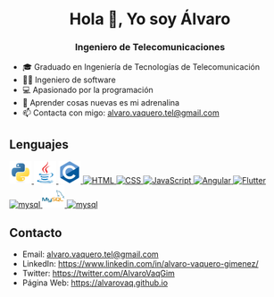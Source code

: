 <h1 align="center">Hola 👋, Yo soy Álvaro</h1>
<h3 align="center">Ingeniero de Telecomunicaciones</h3>

- 🎓 Graduado en Ingeniería de Tecnologías de Telecomunicación
- 👨‍💼 Ingeniero de software
- 💻 Apasionado por la programación
- 📖 Aprender cosas nuevas es mi adrenalina
- 📫 Contacta con migo: alvaro.vaquero.tel@gmail.com

## Lenguajes

<p align="left">
  <a href="https://www.python.org" target="_blank">
    <img src="https://raw.githubusercontent.com/devicons/devicon/master/icons/python/python-original.svg" alt="python" height="40"/>
  </a>
  <a href="https://www.java.com" target="_blank"> <img src="https://raw.githubusercontent.com/devicons/devicon/master/icons/java/java-original.svg" alt="java" width="40" height="40"/>
  <a href="https://www.cprogramming.com/" target="_blank">
      <img src="https://raw.githubusercontent.com/devicons/devicon/master/icons/c/c-original.svg" alt="c" height="40"/>
  </a>
  <a href="https://developer.mozilla.org/es/docs/Web/HTML" target="_blank">
    <img src="https://user-images.githubusercontent.com/113897176/197623729-3f41c2f1-de03-448d-8a82-3142398b2af7.png" alt="HTML" height="40"/>
  </a>
  <a href="https://developer.mozilla.org/es/docs/Web/CSS" target="_blank">
    <img src="https://user-images.githubusercontent.com/113897176/197624304-58b870fa-3fbe-4825-81b0-76d2394e2938.png" alt="CSS" height="40"/>
  </a>
  <a href="https://developer.mozilla.org/es/docs/Web/JavaScript" target="_blank">
    <img src="https://user-images.githubusercontent.com/113897176/197623192-a7a2eb43-52cd-4292-89d1-077e4f86f076.png" alt="JavaScript" height="40"/>
  </a>
  <a href="https://angular.io/" target="_blank">
    <img src="https://user-images.githubusercontent.com/113897176/197624663-05dd5730-ae38-47a7-8958-9706167c6bdb.png" alt="Angular" height="40"/>
  </a>
  <!--<a href="https://developer.android.com" target="_blank">
    <img src="https://raw.githubusercontent.com/devicons/devicon/master/icons/android/android-original-wordmark.svg" alt="android" width="40" height="40"/> 
  </a>
  <a href="https://kotlinlang.org/" target="_blank">
    <img src="https://user-images.githubusercontent.com/113897176/197625771-5ee7ce50-839c-4221-8466-da6d0111c3fd.png" alt="Kotlin"  height="40"/>
  </a>-->
  <a href="https://flutter.dev/?gclid=CjwKCAjw79iaBhAJEiwAPYwoCOp9cup8zH4TYwV_O86ESJT5UqZouLyRmrXMC2ZgiuXMNaCkCQlbWhoCLUEQAvD_BwE&gclsrc=aw.ds" target="_blank">
    <img src="https://user-images.githubusercontent.com/113897176/201727714-d5cb316e-f709-46d3-94c9-dee708dfb8e2.png" alt="Flutter"  height="40"/>
  </a>
  </a> <a href="https://nestjs.com" target="_blank">
    <img src="https://user-images.githubusercontent.com/113897176/201726772-67884988-77d3-40b7-a6e3-ed4e47f3e78b.png" alt="mysql" height="40"/>
  </a>
  </a> <a href="https://www.mysql.com/" target="_blank">
    <img src="https://raw.githubusercontent.com/devicons/devicon/master/icons/mysql/mysql-original-wordmark.svg" alt="mysql" height="40"/>
  </a>
  </a> <a href="https://www.mongodb.com/" target="_blank">
    <img src="https://user-images.githubusercontent.com/113897176/201727415-38bf59f7-3db0-4fe3-814b-e4b85f2e4507.png" alt="mysql" height="40"/>
  </a>

## Contacto

* Email: alvaro.vaquero.tel@gmail.com
* LinkedIn: https://www.linkedin.com/in/alvaro-vaquero-gimenez/
* Twitter: https://twitter.com/AlvaroVaqGim
* Página Web: https://alvarovaq.github.io

<!--
**alvarovaq/alvarovaq** is a ✨ _special_ ✨ repository because its `README.md` (this file) appears on your GitHub profile.

Here are some ideas to get you started:

- 🔭 I’m currently working on ...
- 🌱 I’m currently learning ...
- 👯 I’m looking to collaborate on ...
- 🤔 I’m looking for help with ...
- 💬 Ask me about ...
- 📫 How to reach me: ...
- 😄 Pronouns: ...
- ⚡ Fun fact: ...
-->
